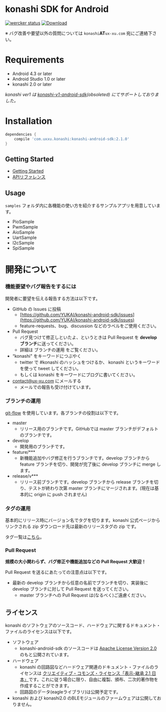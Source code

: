 # konashi SDK for Android
[![wercker status](https://app.wercker.com/status/6617295015c7f7518afc67a3182bd241/s/master "wercker status")](https://app.wercker.com/project/bykey/6617295015c7f7518afc67a3182bd241)
[![Download](https://api.bintray.com/packages/konashi-dev/maven/konashi-android-sdk/images/download.svg)](https://bintray.com/konashi-dev/maven/konashi-android-sdk/_latestVersion)

※ バグ改善や要望以外の質問については `konashi`**AT**`ux-xu.com` 宛にご連絡下さい。

# Requirements

- Android 4.3 or later
- Android Studio 1.0 or later
- konashi 2.0 or later

*konashi ver1 は [konashi-v1-android-sdk](https://github.com/YUKAI/konashi-v1-android-sdk)(obsoleted) にてサポートしておりました。*

# Installation

```groovy
dependencies {
    compile 'com.uxxu.konashi:konashi-android-sdk:2.1.0'
}
```

## Getting Started

- [Getting Started](http://konashi.ux-xu.com/android/#getting-started)
- [APIリファレンス](http://konashi.ux-xu.com/android/#title-software)

## Usage
`samples` フォルダ内に各機能の使い方を紹介するサンプルアプリを用意しています。

- PioSample
- PwmSample
- AioSample
- UartSample
- I2cSample
- SpiSample


# 開発について

### 機能要望やバグ報告をするには
開発者に要望を伝える報告する方法は以下です。

- GitHub の Issues に投稿
  - [https://github.com/YUKAI/konashi-android-sdk/issues](https://github.com/YUKAI/konashi-android-sdk/issues)
  - feature-requests、bug、discussion などのラベルをご使用ください。
- Pull Request
  - バグ見つけて修正しといたよ、というときは Pull Request を **develop ブランチ**に送ってください。
  - 詳細は ブランチの運用 をご覧ください。
- “konashi" をキーワードにつぶやく
  - twitter で #konashi のハッシュをつけるか、 konashi というキーワードを使って tweet してください。
  - もしくは konashi をキーワードにブログに書いてください。
- [contact@ux-xu.com](contact@ux-xu.com) にメールする
  - メールでの報告も受け付けています。

### ブランチの運用

[git-flow](https://github.com/nvie/gitflow) を使用しています。各ブランチの役割は以下です。

- master
  - リリース用のブランチです。GitHubでは master ブランチがデフォルトのブランチです。
- develop
  - 開発用のブランチです。
- feature/***
  - 新機能追加やバグ修正を行うブランチです。develop ブランチから feature ブランチを切り、開発が完了後に develop ブランチに merge します。
- release/v***
  - リリース前ブランチです。develop ブランチから release ブランチを切り、テストが終わり次第 master ブランチにマージされます。(現在は基本的に origin に push されません)


### タグの運用
基本的にリリース時にバージョン名でタグを切ります。konashi 公式ページからリンクされる zip ダウンロード先は最新のリリースタグの zip です。

タグ一覧は[こちら](https://github.com/YUKAI/konashi-android-sdk/tags)。

### Pull Request
**規模の大小関わらず、バグ修正や機能追加などの Pull Request 大歓迎！**

Pull Request を送るにあたっての注意点は以下です。

- 最新の develop ブランチから任意の名前でブランチを切り、実装後に develop ブランチに対して Pull Request を送ってください。
  - master ブランチへの Pull Request は(なるべく)ご遠慮ください。

## ライセンス
konashi のソフトウェアのソースコード、ハードウェアに関するドキュメント・ファイルのライセンスは以下です。

- ソフトウェア
  - konashi-android-sdk のソースコードは [Apache License Version 2.0](http://www.apache.org/licenses/LICENSE-2.0.html) のもと公開されています。
- ハードウェア
  - konashi の回路図などハードウェア関連のドキュメント・ファイルのライセンスは [クリエイティブ・コモンズ・ライセンス「表示-継承 2.1 日本」](http://creativecommons.org/licenses/by-sa/2.1/jp/deed.ja)です。これに従う場合に限り、自由に複製、頒布、二次的著作物を作成することができます。
  - 回路図のデータ(eagleライブラリ)は公開予定です。
- konashi および konashi2.0 のBLEモジュールのファームウェアは公開しておりません。
